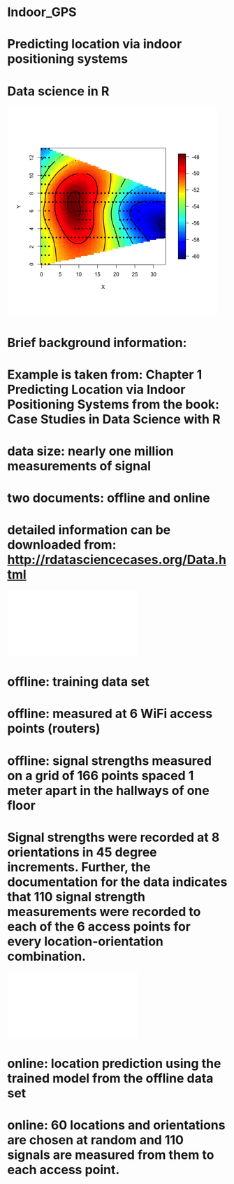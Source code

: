 # Indoor_GPS
# Predicting location via indoor positioning systems
# Data science in R
![Heatmap1](Heatmap1.png?raw=true "FirstHeatmap")

# Brief background information:
# Example is taken from: Chapter 1 Predicting Location via Indoor Positioning Systems from the book: Case Studies in Data Science with R

# data size: nearly one million measurements of signal
# two documents: offline and online

# detailed information can be downloaded from: http://rdatasciencecases.org/Data.html
![SignalCounts](Geo_XYByCount.pdf?raw=true "SignalCounts")

# offline: training data set
# offline: measured at 6 WiFi access points (routers)
# offline: signal strengths measured on a grid of 166 points spaced 1 meter apart in the hallways of one floor
# Signal strengths were recorded at 8 orientations in 45 degree increments. Further, the documentation for the data indicates that 110 signal strength measurements were recorded to each of the 6 access points for every location-orientation combination.
![SignalStrengthvsDist](SignalStrengthvsDist.pdf?raw=true "DensityPlot")

# online: location prediction using the trained model from the offline data set
# online: 60 locations and orientations are chosen at random and 110 signals are measured from them to each access point.
